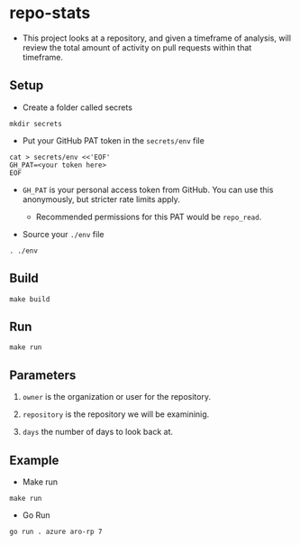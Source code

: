 # repo-stats

 * This project looks at a repository, and given a timeframe of analysis, will review the total amount of activity on pull requests within that timeframe.

## Setup

* Create a folder called secrets

```
mkdir secrets
```

* Put your GitHub PAT token in the `secrets/env` file

```
cat > secrets/env <<'EOF'
GH_PAT=<your token here>
EOF
```

* `GH_PAT` is your personal access token from GitHub. You can use this anonymously, but stricter rate limits apply.
    * Recommended permissions for this PAT would be `repo_read`.

* Source your `./env` file

```
. ./env
```

## Build

```
make build
```

## Run

```
make run
```

## Parameters

1. `owner` is the organization or user for the repository.

1. `repository` is the repository we will be examininig.

1. `days` the number of days to look back at.

## Example

* Make run

```
make run
```

* Go Run

```
go run . azure aro-rp 7
```